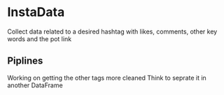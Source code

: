# InstaData
Collect data related to a desired hashtag with likes, comments, other key words and the pot link

## Piplines
Working on getting the other tags more cleaned
Think to seprate it in another DataFrame
